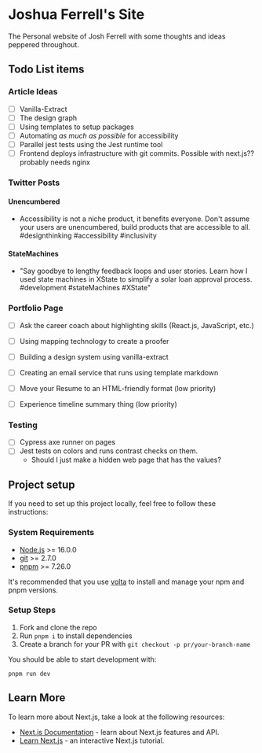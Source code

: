# Joshua Ferrell's Site

The Personal website of Josh Ferrell with some thoughts and ideas peppered throughout.

## Todo List items

### Article Ideas

- [ ] Vanilla-Extract
- [ ] The design graph
- [ ] Using templates to setup packages
- [ ] Automating _as much as possible_ for accessibility
- [ ] Parallel jest tests using the Jest runtime tool
- [ ] Frontend deploys infrastructure with git commits. Possible with next.js?? probably needs nginx

### Twitter Posts

#### Unencumbered

- Accessibility is not a niche product, it benefits everyone. Don't assume your users are unencumbered, build products that are accessible to all. #designthinking #accessibility #inclusivity

#### StateMachines

- "Say goodbye to lengthy feedback loops and user stories. Learn how I used state machines in XState to simplify a solar loan approval process. #development #stateMachines #XState"

### Portfolio Page

- [ ] Ask the career coach about highlighting skills (React.js, JavaScript, etc.)
- [ ] Using mapping technology to create a proofer
- [ ] Building a design system using vanilla-extract
- [ ] Creating an email service that runs using template markdown

- [ ] Move your Resume to an HTML-friendly format (low priority)
- [ ] Experience timeline summary thing (low priority)

### Testing

- [ ] Cypress axe runner on pages
- [ ] Jest tests on colors and runs contrast checks on them.
  - Should I just make a hidden web page that has the values?

## Project setup

If you need to set up this project locally, feel free to follow these instructions:

### System Requirements

- [Node.js](https://nodejs.org/) >= 16.0.0
- [git](https://git-scm.com/) >= 2.7.0
- [pnpm](https://pnpm.io/) >= 7.26.0

It's recommended that you use [volta](https://volta.sh/) to install and manage your npm and pnpm versions.

### Setup Steps

1. Fork and clone the repo
2. Run `pnpm i` to install dependencies
3. Create a branch for your PR with `git checkout -p pr/your-branch-name`

You should be able to start development with:

```
pnpm run dev
```

## Learn More

To learn more about Next.js, take a look at the following resources:

- [Next.js Documentation](https://nextjs.org/docs) - learn about Next.js features and API.
- [Learn Next.js](https://nextjs.org/learn) - an interactive Next.js tutorial.
